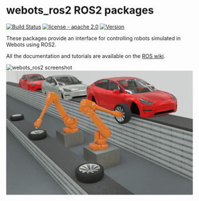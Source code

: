 # webots_ros2 ROS2 packages

[![Build Status](https://travis-ci.com/cyberbotics/webots_ros2.svg?branch=master)](https://travis-ci.com/cyberbotics/webots_ros2)
[![license - apache 2.0](https://img.shields.io/:license-Apache%202.0-blue.svg)](https://opensource.org/licenses/Apache-2.0)
[![Version](https://img.shields.io/github/v/tag/cyberbotics/webots_ros2?label=version)](http://wiki.ros.org/webots_ros2)

These packages provide an interface for controlling robots simulated in Webots using ROS2.

All the documentation and tutorials are available on the [ROS wiki](http://wiki.ros.org/webots_ros2).

![webots_ros2 screenshot](http://wiki.ros.org/webots_ros2/Tutorials/webots_ros2_universal_robot?action=AttachFile&do=get&target=universal_robot_multiple.png)
![abb.png](webots_ros2_abb/abb.png)
